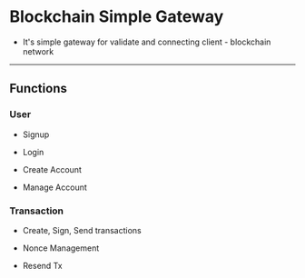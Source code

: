 # Blockchain Simple Gateway

- It's simple gateway for validate and connecting client - blockchain network

---

## Functions

### User

- Signup

- Login

- Create Account

- Manage Account

### Transaction

- Create, Sign, Send transactions

- Nonce Management

- Resend Tx
